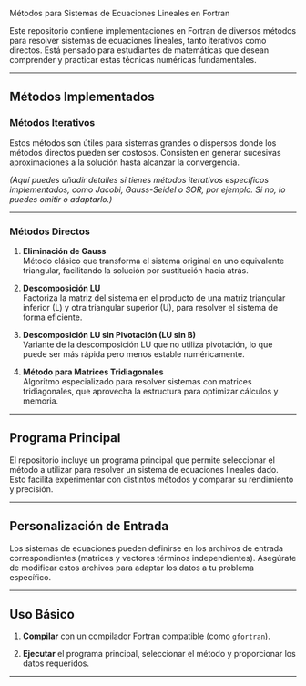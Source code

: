 Métodos para Sistemas de Ecuaciones Lineales en Fortran

Este repositorio contiene implementaciones en Fortran de diversos métodos para resolver sistemas de ecuaciones lineales, tanto iterativos como directos. Está pensado para estudiantes de matemáticas que desean comprender y practicar estas técnicas numéricas fundamentales.

---

## Métodos Implementados

### Métodos Iterativos

Estos métodos son útiles para sistemas grandes o dispersos donde los métodos directos pueden ser costosos. Consisten en generar sucesivas aproximaciones a la solución hasta alcanzar la convergencia.

*(Aquí puedes añadir detalles si tienes métodos iterativos específicos implementados, como Jacobi, Gauss-Seidel o SOR, por ejemplo. Si no, lo puedes omitir o adaptarlo.)*

---

### Métodos Directos

1. **Eliminación de Gauss**  
   Método clásico que transforma el sistema original en uno equivalente triangular, facilitando la solución por sustitución hacia atrás.

2. **Descomposición LU**  
   Factoriza la matriz del sistema en el producto de una matriz triangular inferior (L) y otra triangular superior (U), para resolver el sistema de forma eficiente.

3. **Descomposición LU sin Pivotación (LU sin B)**  
   Variante de la descomposición LU que no utiliza pivotación, lo que puede ser más rápida pero menos estable numéricamente.

4. **Método para Matrices Tridiagonales**  
   Algoritmo especializado para resolver sistemas con matrices tridiagonales, que aprovecha la estructura para optimizar cálculos y memoria.

---

## Programa Principal

El repositorio incluye un programa principal que permite seleccionar el método a utilizar para resolver un sistema de ecuaciones lineales dado. Esto facilita experimentar con distintos métodos y comparar su rendimiento y precisión.

---

## Personalización de Entrada

Los sistemas de ecuaciones pueden definirse en los archivos de entrada correspondientes (matrices y vectores términos independientes). Asegúrate de modificar estos archivos para adaptar los datos a tu problema específico.

---

## Uso Básico

1. **Compilar** con un compilador Fortran compatible (como `gfortran`).

2. **Ejecutar** el programa principal, seleccionar el método y proporcionar los datos requeridos.

---
